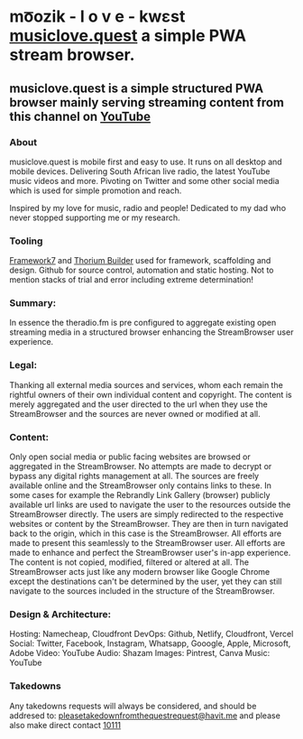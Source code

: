# mo͞ozik - l o v e - kwɛst [musiclove.quest](https://musiclove.quest) a simple PWA stream browser.

## musiclove.quest is a simple structured PWA browser mainly serving streaming content from this channel on [YouTube](https://www.youtube.com/channel/UCBPrL6Czlyiq3_w1fUtPhNA)

### About
musiclove.quest is mobile first and easy to use. It runs on all desktop and mobile devices. Delivering South African live radio, the latest YouTube music videos and more. Pivoting on Twitter and some other social media which is used for simple promotion and reach.

Inspired by my love for music, radio and people! Dedicated to my dad who never stopped supporting me or my research.

### Tooling
[Framework7](https://framework7.io) and  [Thorium Builder](https://thoriumbuilder.com) used for framework, scaffolding and design. Github for source control, automation and static hosting.  Not to mention stacks of trial and error including extreme determination! 

### Summary:
In essence the theradio.fm is pre configured to aggregate existing open streaming media in a structured browser enhancing the StreamBrowser user experience.

### Legal:
Thanking all external media sources and services, whom each remain the rightful owners of their own individual content and copyright. The content is merely aggregated and the user directed to the url when they use the StreamBrowser and the sources are never owned or modified at all.

### Content:
Only open social media or public facing websites are browsed or aggregated in the StreamBrowser. No attempts are made to decrypt or bypass any digital rights management at all.  The sources are freely available online and the StreamBrowser only contains links to these. In some cases for example the Rebrandly Link Gallery (browser) publicly available url links are used to navigate the user to the resources outside the StreamBrowser directly.  The users are simply redirected to the respective websites or content by the StreamBrowser. They are then in turn navigated back to the origin, which in this case is the StreamBrowser.  All efforts are made to present this seamlessly to the StreamBrowser user. All efforts are made to enhance and perfect the StreamBrowser user's in-app experience.  The content is not copied, modified, filtered or altered at all. The StreamBrowser acts just like any modern browser like Google Chrome except the destinations can't be determined by the user, yet they can still navigate to the sources included in the structure of the StreamBrowser.

### Design & Architecture:

Hosting:      Namecheap, Cloudfront
DevOps:       Github, Netlify, Cloudfront, Vercel
Social:       Twitter, Facebook, Instagram, Whatsapp, Gooogle, Apple, Microsoft, Adobe
Video:        YouTube
Audio:        Shazam
Images:       Pintrest, Canva
Music:        YouTube

### Takedowns
Any takedowns requests will always be considered, and should be addresed to: pleasetakedownfromthequestrequest@havit.me and please also make direct contact [10111](tel:10111)

